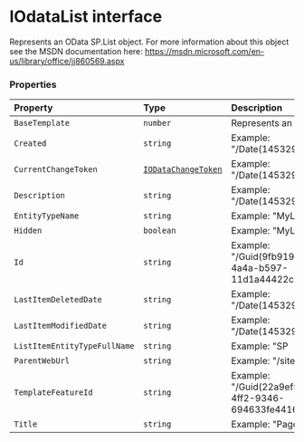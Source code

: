 # IOdataList interface





Represents an OData SP.List object. For more information about this object 
see the MSDN documentation here: 
https://msdn.microsoft.com/en-us/library/office/jj860569.aspx




### Properties

| Property	   | Type	| Description|
|:-------------|:-------|:-----------|
|`BaseTemplate`      | `number` | Represents an OData SP |
|`Created`      | `string` | Example: "/Date(1453294804000)/" |
|`CurrentChangeToken`      | [`IODataChangeToken`](iodatachangetoken.md) | Example: "/Date(1453294804000)/" |
|`Description`      | `string` | Example: "/Date(1453294804000)/" |
|`EntityTypeName`      | `string` | Example: "MyListTitleList" |
|`Hidden`      | `boolean` | Example: "MyListTitleList" |
|`Id`      | `string` | Example: "/Guid(9fb9199b-65f2-4a4a-b597-11d1a44422c1)/" |
|`LastItemDeletedDate`      | `string` | Example: "/Date(1453294809000)/" |
|`LastItemModifiedDate`      | `string` | Example: "/Date(1453294809000)/" |
|`ListItemEntityTypeFullName`      | `string` | Example: "SP |
|`ParentWebUrl`      | `string` | Example: "/sites/PubSite" |
|`TemplateFeatureId`      | `string` | Example: "/Guid(22a9ef51-737b-4ff2-9346-694633fe4416)/" |
|`Title`      | `string` | Example: "Pages" |





